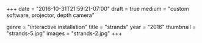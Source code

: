 +++
date = "2016-10-31T21:59:21-07:00"
draft = true
medium = "custom software, projector, depth camera"

genre = "interactive installation"
title = "strands"
year = "2016"
thumbnail = "strands-5.jpg"
images = "strands-2.jpg"
+++
